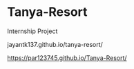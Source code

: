 # Tanya-Resort
Internship Project

jayantk137.github.io/tanya-resort/

https://par123745.github.io/Tanya-Resort/

